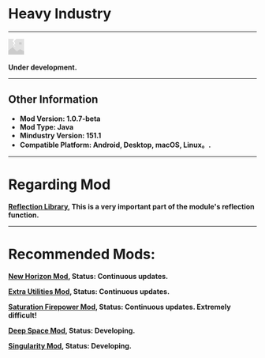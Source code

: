 # Heavy Industry

---

![Logo](assets/sprites-override/effects/error.png)

**Under development.**

---

## Other Information

+ **Mod Version: 1.0.7-beta**
+ **Mod Type: Java**
+ **Mindustry Version: 151.1**
+ **Compatible Platform: Android, Desktop, macOS, Linux。.**

---

# Regarding Mod

**[Reflection Library](https://github.com/Eipusino/Template), This is a very important part of the module's reflection function.**

---

# Recommended Mods:

**[New Horizon Mod](https://github.com/Yuria-Shikibe/NewHorizonMod), Status: Continuous updates.**

**[Extra Utilities Mod](https://github.com/guiYMOUR/mindustry-Extra-Utilities-mod), Status: Continuous updates.**

**[Saturation Firepower Mod](https://github.com/RA2EXE/Saturation-Firepower), Status: Continuous updates. Extremely difficult!**

**[Deep Space Mod](https://github.com/Icexuegao/DeepSpace), Status: Developing.**

**[Singularity Mod](https://github.com/EB-wilson/Singularity), Status: Developing.**
